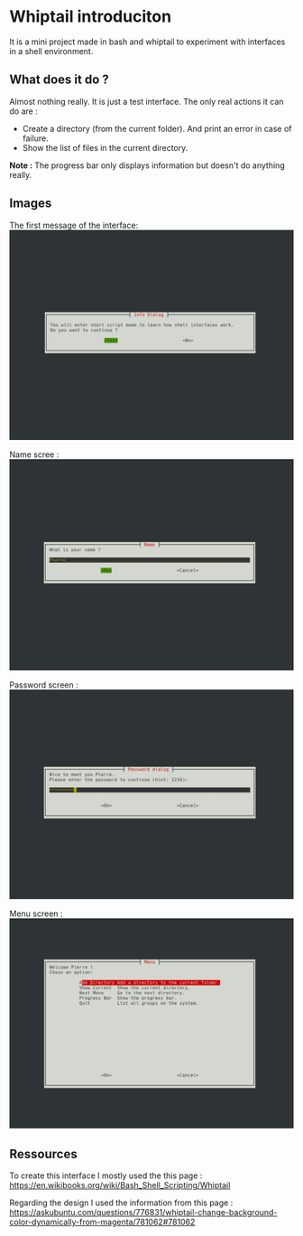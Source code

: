 # Whiptail introduciton

It is a mini project made in bash and whiptail to experiment with interfaces in a shell environment.


## What does it do ?

Almost nothing really. It is just a test interface. The only real actions it can do are :
 * Create a directory (from the current folder). And print an error in case of failure.
 * Show the list of files in the current directory.

**Note :** The progress bar only displays information but doesn't do anything really.

## Images
The first message of the interface:
![alt text](./images/First_info_msg.png "First info message")

Name scree :
![alt text](./images/Name_msg.png "Name screnn")


Password screen :
![alt text](./images/Pswd_msg.png "Password screen")

Menu screen :
![alt text](./images/main_menu.png "Main menu screen")


## Ressources

To create this interface I mostly used the this page : https://en.wikibooks.org/wiki/Bash_Shell_Scripting/Whiptail </br>

Regarding the design I used the information from this page : https://askubuntu.com/questions/776831/whiptail-change-background-color-dynamically-from-magenta/781062#781062
